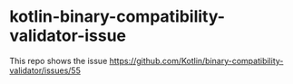 # kotlin-binary-compatibility-validator-issue
This repo shows the issue https://github.com/Kotlin/binary-compatibility-validator/issues/55
